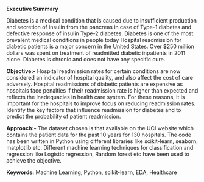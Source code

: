 __Executive Summary__

Diabetes is a medical condition that is caused due to insufficient production and secretion of insulin from the pancreas in case of Type-1 diabetes and defective response of insulin Type-2 diabetes.  Diabetes is one of the most prevalent medical conditions in people today
Hospital readmission for diabetic patients is a major concern in the United States. Over $250 million dollars was spent on treatment of readmitted diabetic inpatients in 2011 alone. Diabetes is chronic and does not have any specific cure. 

__Objective:-__
Hospital readmission rates for certain conditions are now considered an indicator of hospital quality, and also affect the cost of care adversely. Hospital readmissions of diabetic patients are expensive as hospitals face penalties if their readmission rate is higher than expected and reflects the inadequacies in health care system. For these reasons, it is important for the hospitals to improve focus on reducing readmission rates. Identify the key factors that influence readmission for diabetes and to predict the probability of patient readmission. 

__Approach:-__
The dataset chosen is that available on the UCI website which contains the patient data for the past 10 years for 130 hospitals. The code has been written in Python using different libraries like scikit-learn, seaborn, matplotlib etc. Different machine learning techniques for classification and regression like Logistic regression, Random forest etc have been used to achieve the objective.

__Keywords:__
Machine Learning, Python, scikit-learn, EDA, Healthcare

